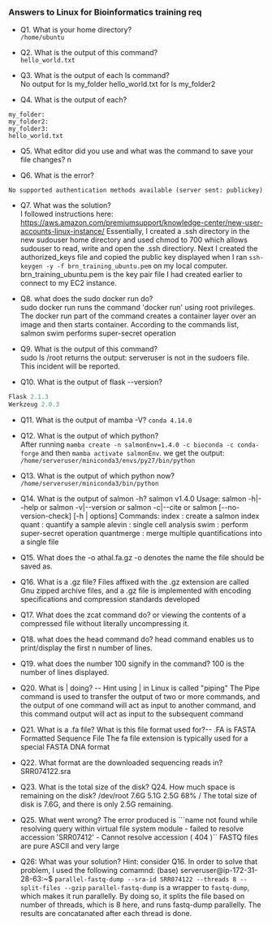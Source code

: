 ### Answers to Linux for Bioinformatics training req

- Q1. What is your home directory?  
```/home/ubuntu```

- Q2. What is the output of this command?  
```hello_world.txt```

- Q3. What is the output of each ls command?    
No output for ls my_folder
hello_world.txt for ls my_folder2

- Q4. What is the output of each?  
```ls my_folder my_folder2 my_folder3 
my_folder:
my_folder2:
my_folder3:
hello_world.txt
```

- Q5. What editor did you use and what was the command to save your file changes?
n

- Q6. What is the error?  
```Server refused our key
No supported authentication methods available (server sent: publickey)
```

- Q7. What was the solution?  
I followed instructions here: https://aws.amazon.com/premiumsupport/knowledge-center/new-user-accounts-linux-instance/
Essentially, I created a .ssh directory in the new sudouser home directory
and used chmod to 700 which allows sudouser to read, write and open the .ssh directiory.
Next I created the authorized_keys file and copied the public key displayed when I ran  ```ssh-keygen -y -f brn_training_ubuntu.pem``` on my local computer. brn_training_ubuntu.pem is the key pair file I had created earlier to connect to my EC2 instance.

- Q8. what does the sudo docker run do?  
sudo docker run runs the command 'docker run' using root privileges.
The docker run part of the command creates a container layer over an image and then starts container.
According to the commands list, salmon swim
performs super-secret operation

- Q9. What is the output of this command?  
sudo ls /root returns the output:
serveruser is not in the sudoers file. This incident will be reported.

- Q10. What is the output of flask --version?  
```Python 3.9.12
Flask 2.1.3
Werkzeug 2.0.3
```
- Q11. What is the output of mamba -V?
```conda 4.14.0```

- Q12. What is the output of which python?  
After running ```mamba create -n salmonEnv=1.4.0 -c bioconda -c conda-forge``` and then ```mamba activate salmonEnv```. we get the output:  
```/home/serveruser/miniconda3/envs/py27/bin/python```

- Q13. What is the output of which python now?
```/home/serveruser/miniconda3/bin/python```

- Q14. What is the output of salmon -h?
salmon v1.4.0
Usage: salmon -h|--help or
    salmon -v|--version or
    salmon -c|--cite or
    salmon [--no-version-check] <COMMAND> [-h | options]
Commands:
   index   : create a salmon index
   quant   : quantify a sample
   alevin  : single cell analysis
   swim   : perform super-secret operation
   quantmerge : merge multiple quantifications into a single file

- Q15. What does the -o athal.fa.gz
-o denotes the name the file should be saved as.

- Q16. What is a .gz file?
Files affixed with the .gz extension are called Gnu zipped archive files, and a .gz file is implemented with encoding specifications and compression standards developed

- Q17. What does the zcat command do?
or viewing the contents of a compressed file without literally uncompressing it.

- Q18. what does the head command do?
head command enables us to print/display the first n number of lines.

- Q19. what does the number 100 signify in the command?
100 is the number of lines displayed.

- Q20. What is | doing? -- Hint using | in Linux is called "piping"
The Pipe command is used to transfer the output of two or more commands, and the output of one command will act as input to another command, and this command output will act as input to the subsequent command

- Q21. What is a .fa file? What is this file format used for?--
.FA is FASTA Formatted Sequence File The fa file extension is typically used for a special FASTA DNA format

-  Q22. What format are the downloaded sequencing reads in?
SRR074122.sra

-  Q23. What is the total size of the disk? Q24. How much space is remaining on the disk?
/dev/root   7.6G 5.1G 2.5G 68% /
The total size of disk is 7.6G, and there is only 2.5G remaining.

-  Q25. What went wrong?
The error produced is   ```name not found while resolving query within virtual file system module - failed to resolve accession 'SRR07412' - Cannot resolve accession ( 404 )``
FASTQ files are pure ASCII and very large

- Q26: What was your solution? Hint: consider Q16.
In order to solve that problem, I used the following comamnd:
(base) serveruser@ip-172-31-28-63:~$ ```parallel-fastq-dump --sra-id SRR074122 --threads 8 --split-files --gzip```
```parallel-fastq-dump``` is a wrapper to ```fastq-dump```, which makes it run parallelly. By doing so, it splits the file based on number of threads, which is 8 here, and runs fastq-dump parallelly. The results are concatanated after each thread is done. 

